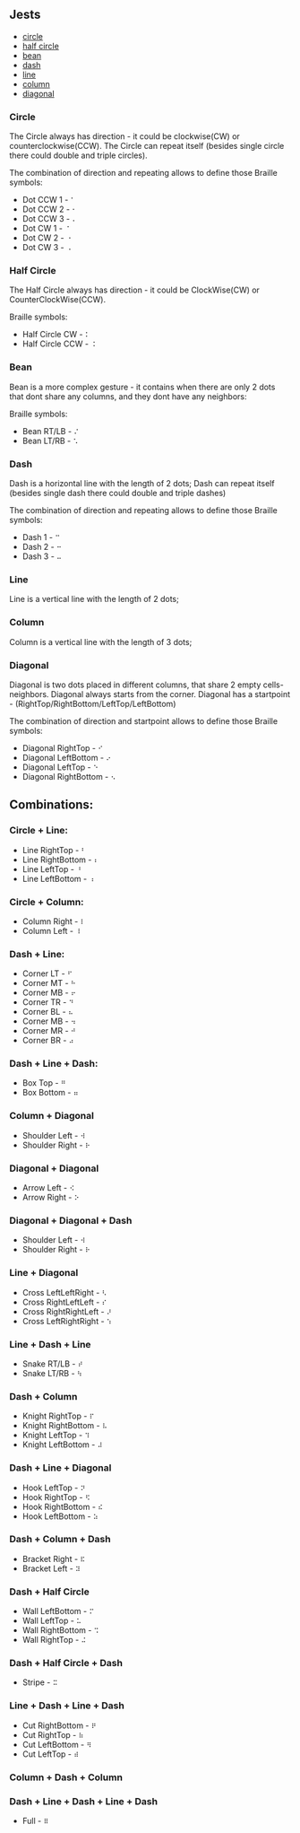 ## Jests
 - [circle](/#section)
 - [half circle](/#half-circle)
 - [bean](/#bean)
 - [dash](/#dash)
 - [line](/#line)
 - [column](/#column)
 - [diagonal](/#diagonal)

### Circle
The Circle always has direction - it could be clockwise(CW) or counterclockwise(CCW).
The Circle can repeat itself (besides single circle there could double and triple circles).

The combination of direction and repeating allows to define those Braille symbols:
 - Dot CCW 1 - `⠁`
 - Dot CCW 2 - `⠂`
 - Dot CCW 3 - `⠄`
 - Dot CW 1 - `⠈`
 - Dot CW 2 - `⠐`
 - Dot CW 3 - `⠠`

###  Half Circle
The Half Circle always has direction - it could be ClockWise(CW) or CounterClockWise(CCW).

Braille symbols:
 - Half Circle CW - `⠅`
 - Half Circle CCW - `⠨`

### Bean
Bean is a more complex gesture - it contains when there are only 2 dots that dont share any columns, and they dont have any neighbors:

Braille symbols:
 - Bean RT/LB - `⠌`
 - Bean LT/RB - `⠡`

### Dash
Dash is a horizontal line with the length of 2 dots;
Dash can repeat itself (besides single dash there could double and triple dashes)

The combination of direction and repeating allows to define those Braille symbols:
 - Dash 1 - `⠉`
 - Dash 2 - `⠒`
 - Dash 3 - `⠤`

### Line
Line is a vertical line with the length of 2 dots;

 ### Column
Column is a vertical line with the length of 3 dots;

### Diagonal
Diagonal is two dots placed in different columns, that share 2 empty cells-neighbors.
Diagonal always starts from the corner.
Diagonal has a startpoint - (RightTop/RightBottom/LeftTop/LeftBottom)

The combination of direction and startpoint allows to define those Braille symbols:
 - Diagonal RightTop - `⠊`
 - Diagonal LeftBottom - `⠔`
 - Diagonal LeftTop - `⠑`
 - Diagonal RightBottom - `⠢`

## Combinations:

### Circle + Line:
 - Line RightTop - `⠃`
 - Line RightBottom - `⠆`
 - Line LeftTop - `⠘`
 - Line LeftBottom - `⠰`

### Circle + Column:
 - Column Right - `⠇`
 - Column Left - `⠸`

### Dash + Line:
 - Corner LT - `⠋`
 - Corner MT - `⠓`
 - Corner MB - `⠖`
 - Corner TR - `⠙`
 - Corner BL - `⠦`
 - Corner MB - `⠲`
 - Corner MR - `⠚`
 - Corner BR - `⠴`

### Dash + Line + Dash:
 - Box Top - `⠛`
 - Box Bottom - `⠶`

### Column + Diagonal
 - Shoulder Left - `⠺`
 - Shoulder Right - `⠗`

### Diagonal + Diagonal
 - Arrow Left - `⠪`
 - Arrow Right - `⠕`

### Diagonal + Diagonal + Dash
 - Shoulder Left - `⠺`
 - Shoulder Right - `⠗`

### Line + Diagonal
 - Cross LeftLeftRight - `⠣`
 - Cross RightLeftLeft - `⠎`
 - Cross RightRightLeft - `⠜`
 - Cross LeftRightRight - `⠱`

### Line + Dash + Line
 - Snake RT/LB - `⠞`
 - Snake LT/RB - `⠳`

### Dash + Column
 - Knight RightTop - `⠏`
 - Knight RightBottom - `⠧`
 - Knight LeftTop - `⠹`
 - Knight LeftBottom - `⠼`

### Dash + Line + Diagonal
 - Hook LeftTop - `⠝`
 - Hook RightTop - `⠫`
 - Hook RightBottom - `⠮`
 - Hook LeftBottom - `⠵`

### Dash + Column + Dash
 - Bracket Right - `⠯`
 - Bracket Left - `⠽`

### Dash + Half Circle
 - Wall LeftBottom - `⠍`
 - Wall LeftTop - `⠥`
 - Wall RightBottom - `⠩`
 - Wall RightTop - `⠬`

### Dash + Half Circle + Dash
 - Stripe - `⠭`

### Line + Dash + Line + Dash
 - Cut RightBottom - `⠟`
 - Cut RightTop - `⠷`
 - Cut LeftBottom - `⠻`
 - Cut LeftTop - `⠾`

### Column + Dash + Column
### Dash + Line + Dash + Line + Dash
 - Full - `⠿`
